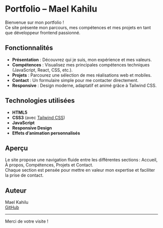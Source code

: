 # Portfolio – Mael Kahilu

Bienvenue sur mon portfolio !  
Ce site présente mon parcours, mes compétences et mes projets en tant que développeur frontend passionné.

## Fonctionnalités

- **Présentation** : Découvrez qui je suis, mon expérience et mes valeurs.
- **Compétences** : Visualisez mes principales compétences techniques (JavaScript, React, CSS, etc.).
- **Projets** : Parcourez une sélection de mes réalisations web et mobiles.
- **Contact** : Un formulaire simple pour me contacter directement.
- **Responsive** : Design moderne, adaptatif et animé grâce à Tailwind CSS.

## Technologies utilisées

- **HTML5**
- **CSS3** (avec [Tailwind CSS](https://tailwindcss.com/))
- **JavaScript**
- **Responsive Design**
- **Effets d’animation personnalisés**

## Aperçu

Le site propose une navigation fluide entre les différentes sections : Accueil, À propos, Compétences, Projets et Contact.  
Chaque section est pensée pour mettre en valeur mon expertise et faciliter la prise de contact.

## Auteur

Mael Kahilu  
[GitHub](https://github.com/Sombre-mael)

---

Merci de votre visite !
